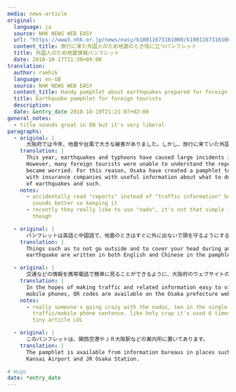 ```yaml
---
media: news-article
original:
  language: ja
  source: NHK NEWS WEB EASY
  url: "https://www3.nhk.or.jp/news/easy/k10011673161000/k10011673161000.html"
  content_title: 旅行に来た外国人のため地震のとき役に立つパンフレット
  title: 外国人のため地震情報パンフレット
  date: 2018-10-17T11:30+09:00
translation:
  author: raehik
  language: en-GB
  source: NHK NEWS WEB EASY
  content_title: Handy pamphlet about earthquakes prepared for foreign tourists
  title: Earthquake pamphlet for foreign tourists
  description:
  date: &entry_date 2018-10-19T21:21:07+02:00
general_notes:
  - title sounds great in EN but it's very liberal
paragraphs:
  - original: |
      大阪府では今年、地震や台風で大きな被害がありました。しかし、旅行に来ていた外国人の中には、交通の情報などがわからなくて困った人が大勢いました。このため、大阪府と保険の会社は、地震などのとき役に立つ情報を書いたパンフレットを作りました。
    translation: |
      This year, earthquakes and typhoons have caused large incidents in Osaka.
      However, many foreign tourists were unable to understand the reports and
      became worried. For this reason, Osaka have created a pamphlet together
      with insurance companies with useful information about what to do in times
      of earthquakes and such.
    notes:
      - accidentally read "reports" instead of "traffic information" but it
        sounds better so keeping it
      - recently they really like to use "nado", it's not that simple in EN
        though

  - original: |
      パンフレットは英語と中国語で、地震のときはすぐに外に出ないで頭を守るようにすることなどが書いてあります。
    translation: |
      Things such as to not go outside and to cover your head during an
      earthquake are written in both English and Chinese in the pamphlet.

  - original: |
      交通などの情報を携帯電話で簡単に見ることができるように、大阪府のウェブサイトのＱＲコードなどもあります。
    translation: |
      In the hopes of making traffic and related information easy to view on
      mobile phones, QR codes are available on the Osaka prefecture website.
    notes:
      - really someone's going crazy with the nados, two in the single
        traffic/mobile phone sentence. like holy crap it's used 6 times in this
        tiny article LOL

  - original: |
      このパンフレットは、関西空港やＪＲ大阪駅などの案内所に置いてあります。
    translation: |
      The pamphlet is available from information bureaus in places such as
      Kansai Airport and JR Osaka Station.

# Hugo
date: *entry_date
---
```

